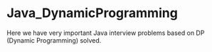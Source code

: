 # Java_DynamicProgramming
Here we have very important Java interview problems based on DP (Dynamic Programming) solved.
